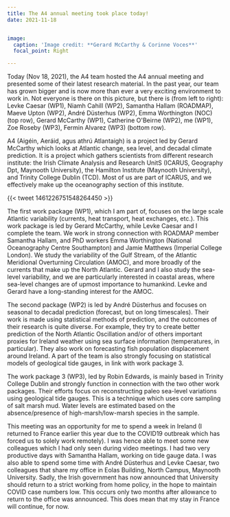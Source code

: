 ```yaml
---
title: The A4 annual meeting took place today!
date: 2021-11-18


image:
  caption: 'Image credit: **Gerard McCarthy & Corinne Voces**'
  focal_point: Right

---
```

Today (Nov 18, 2021), the A4 team hosted the A4 annual meeting and presented some of their latest research material. In the past year, our team has grown bigger and is now more than ever a very exciting environment to work in. Not everyone is there on this picture, but there is (from left to right): Levke Caesar (WP1), Niamh Cahill (WP2), Samantha Hallam (ROADMAP), Maeve Upton (WP2), André Düsterhus (WP2), Emma Worthington (NOC) (top row), Gerard McCarthy (WP1), Catherine O'Beirne (WP2), me (WP1), Zoe Roseby (WP3), Fermin Alvarez (WP3) (bottom row).  

<!--more-->
A4 (Aigéin, Aeráid, agus athrú Atlantaigh) is a project led by Gerard McCarthy which looks at Atlantic change, sea level, and decadal climate prediction. It is a project which gathers scientists from different research institute:  the Irish Climate Analysis and Research UnitS (ICARUS, Geography Dpt, Maynooth University), the Hamilton Institute (Maynooth University), and Trinity College Dublin (TCD). Most of us are part of ICARUS, and we effectively make up the oceanography section of this institute.

{{< tweet 1461226751548264450 >}}

The first work package (WP1), which I am part of, focuses on the large scale Atlantic variability (currents, heat transport, heat exchanges, etc.). This work package is led by Gerard McCarthy, while Levke Caesar and I complete the team.  We work in strong connection with ROADMAP member Samantha Hallam, and PhD workers Emma Worthington (National Oceanography Centre Southampton) and Jamie Matthews (Imperial College London). We study the variability of the Gulf Stream, of the Atlantic Meridional Overturning Circulation (AMOC), and more broadly of the currents that make up the North Atlantic. Gerard and I also study the sea-level variability, and we are particularly interested in coastal areas, where sea-level changes are of upmost importance to humankind. Levke and Gerard have a long-standing interest for the AMOC.

The second package (WP2) is led by André Düsterhus and focuses on seasonal to decadal prediction (forecast, but on long timescales). Their work is made using statistical methods of prediction, and the outcomes of their research is quite diverse. For example, they try to create better prediction of the North Atlantic Oscillation and/or of others important proxies for Ireland weather using sea surface information (temperatures, in particular). They also work on forecasting fish population displacement around Ireland. A part of the team is also strongly focusing on statistical models of geological tide gauges, in link with work package 3.

The work package 3 (WP3), led by Robin Edwards, is mainly based in Trinity College Dublin and strongly function in connection with the two other work packages. Their efforts focus on reconstructing paleo sea-level variations using geological tide gauges. This is a technique which uses core sampling of salt marsh mud. Water levels are estimated based on the absence/presence of high-marsh/low-marsh species in the sample.

This meeting was an opportunity for me to spend a week in Ireland (I returned to France earlier this year due to the COVID19 outbreak which has forced us to solely work remotely). I was hence able to meet some new colleagues which I had only seen during video meetings. I had two very productive days with Samantha Hallam, working on tide gauge data. I was also able to spend some time with André Düsterhus and Levke Caesar, two colleagues that share my office in Eolas Building, North Campus, Maynooth University. Sadly, the Irish government has now announced that University should return to a strict working from home policy, in the hope to maintain COVID case numbers low. This occurs only two months after allowance to return to the office was announced. This does mean that my stay in France will continue, for now.
